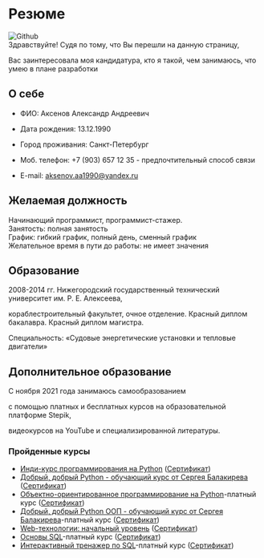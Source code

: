 # Резюме
![Github](https://avatars.githubusercontent.com/u/117564017?v=4)<br>
Здравствуйте! Судя по тому, что Вы перешли на данную страницу,<br>

Вас заинтересовала моя кандидатура, кто я такой, чем занимаюсь, что умею в плане разработки<br>
## О себе<br>
+ ФИО: Аксенов Александр Андреевич<br>

+ Дата рождения: 13.12.1990<br>

+ Город проживания: Санкт-Петербург<br>

+ Моб. телефон: +7 (903) 657 12 35 - предпочтительный способ связи<br>

+ E-mail: aksenov.aa1990@yandex.ru<br>

## Желаемая должность<br>
Начинающий программист, программист-стажер.<br>
Занятость: полная занятость<br>
График: гибкий график, полный день, сменный график<br>
Желательное время в пути до работы: не имеет значения<br>

## Образование<br>
2008-2014 гг. Нижегородский государственный технический университет им. Р. Е. Алексеева,<br>
  
кораблестроительный факультет, очное отделение. Красный диплом бакалавра. Красный диплом магистра.<br>
  
Специальность: «Судовые энергетические установки и тепловые двигатели»<br>

## Дополнительное образование<br>

С ноября 2021 года занимаюсь самообразованием<br>

c помощью платных и бесплатных курсов на образовательной платформе Stepik,<br>

видеокурсов на YouTube и специализированной литературы.<br>
### Пройденные курсы<br>
+ [Инди-курс программирования на Python](https://stepik.org/63085) ([Сертификат](
https://stepik.org/cert/1497128))
+ [Добрый, добрый Python - обучающий курс от Сергея Балакирева](https://stepik.org/course/100707/promo) ([Сертификат](
https://stepik.org/cert/1863062))
+ [Объектно-ориентированное программирование на Python](https://stepik.org/course/114354/promo)-платный курс ([Сертификат](
https://stepik.org/cert/1552148))
+ [Добрый, добрый Python ООП - обучающий курс от Сергея Балакирева](https://stepik.org/course/116336/promo)-платный курс ([Сертификат](
https://stepik.org/cert/1668976))
+ [Web-технологии: начальный уровень](https://stepik.org/course/82108/promo) ([Сертификат](
https://stepik.org/cert/1725981))
+ [Основы SQL](https://stepik.org/course/51562/promo)-платный курс ([Сертификат](
https://stepik.org/cert/1925072))
+ [Интерактивный тренажер по SQL](https://stepik.org/course/63054/promo)-платный курс ([Сертификат](
https://stepik.org/cert/1814006))
